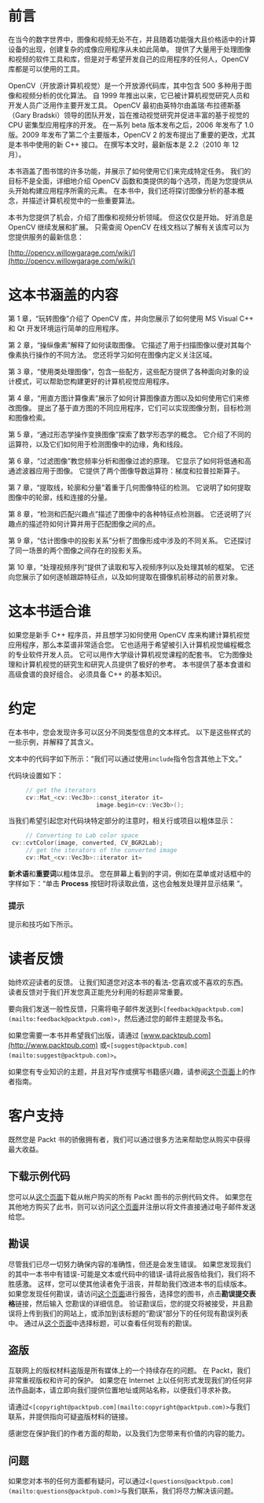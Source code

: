# 前言

在当今的数字世界中，图像和视频无处不在，并且随着功能强大且价格适中的计算设备的出现，创建复杂的成像应用程序从未如此简单。 提供了大量用于处理图像和视频的软件工具和库，但是对于希望开发自己的应用程序的任何人，OpenCV 库都是可以使用的工具。

OpenCV（开放源计算机视觉）是一个开放源代码库，其中包含 500 多种用于图像和视频分析的优化算法。 自 1999 年推出以来，它已被计算机视觉研究人员和开发人员广泛用作主要开发工具。 OpenCV 最初由英特尔由盖瑞·布拉德斯基（Gary Bradski）领导的团队开发，旨在推动视觉研究并促进丰富的基于视觉的 CPU 密集型应用程序的开发。 在一系列 beta 版本发布之后，2006 年发布了 1.0 版。2009 年发布了第二个主要版本，OpenCV 2 的发布提出了重要的更改，尤其是本书中使用的新 C++ 接口。 在撰写本文时，最新版本是 2.2（2010 年 12 月）。

本书涵盖了图书馆的许多功能，并展示了如何使用它们来完成特定任务。 我们的目标不是全面，详细地介绍 OpenCV 函数和类提供的每个选项，而是为您提供从头开始构建应用程序所需的元素。 在本书中，我们还将探讨图像分析的基本概念，并描述计算机视觉中的一些重要算法。

本书为您提供了机会，介绍了图像和视频分析领域。 但这仅仅是开始。 好消息是 OpenCV 继续发展和扩展。 只需查阅 OpenCV 在线文档以了解有关该库可以为您提供服务的最新信息：

[http://opencv.willowgarage.com/wiki/](http://opencv.willowgarage.com/wiki/)

# 这本书涵盖的内容

第 1 章，“玩转图像”介绍了 OpenCV 库，并向您展示了如何使用 MS Visual C++ 和 Qt 开发环境运行简单的应用程序。

第 2 章，“操纵像素”解释了如何读取图像。 它描述了用于扫描图像以便对其每个像素执行操作的不同方法。 您还将学习如何在图像内定义关注区域。

第 3 章，“使用类处理图像”，包含一些配方，这些配方提供了各种面向对象的设计模式，可以帮助您构建更好的计算机视觉应用程序。

第 4 章，“用直方图计算像素”展示了如何计算图像直方图以及如何使用它们来修改图像。 提出了基于直方图的不同应用程序，它们可以实现图像分割，目标检测和图像检索。

第 5 章，“通过形态学操作变换图像”探索了数学形态学的概念。 它介绍了不同的运算符，以及它们如何用于检测图像中的边缘，角和线段。

第 6 章，“过滤图像”教您频率分析和图像过滤的原理。 它显示了如何将低通和高通滤波器应用于图像。 它提供了两个图像导数运算符：梯度和拉普拉斯算子。

第 7 章，“提取线，轮廓和分量”着重于几何图像特征的检测。 它说明了如何提取图像中的轮廓，线和连接的分量。

第 8 章，“检测和匹配兴趣点”描述了图像中的各种特征点检测器。 它还说明了兴趣点的描述符如何计算并用于匹配图像之间的点。

第 9 章，“估计图像中的投影关系”分析了图像形成中涉及的不同关系。 它还探讨了同一场景的两个图像之间存在的投影关系。

第 10 章，“处理视频序列”提供了读取和写入视频序列以及处理其帧的框架。 它还向您展示了如何逐帧跟踪特征点，以及如何提取在摄像机前移动的前景对象。

# 这本书适合谁

如果您是新手 C++ 程序员，并且想学习如何使用 OpenCV 库来构建计算机视觉应用程序，那么本菜谱非常适合您。 它也适用于希望被引入计算机视觉编程概念的专业软件开发人员。 它可以用作大学级计算机视觉课程的配套书。 它为图像处理和计算机视觉的研究生和研究人员提供了极好的参考。 本书提供了基本食谱和高级食谱的良好组合。 必须具备 C++ 的基本知识。

# 约定

在本书中，您会发现许多可以区分不同类型信息的文本样式。 以下是这些样式的一些示例，并解释了其含义。

文本中的代码字如下所示：“我们可以通过使用`include`指令包含其他上下文。”

代码块设置如下：

```cpp
     // get the iterators
     cv::Mat_<cv::Vec3b>::const_iterator it=
                         image.begin<cv::Vec3b>();
```

当我们希望引起您对代码块特定部分的注意时，相关行或项目以粗体显示：

```cpp
     // Converting to Lab color space 
 cv::cvtColor(image, converted, CV_BGR2Lab);
     // get the iterators of the converted image 
     cv::Mat_<cv::Vec3b>::iterator it= 
```

**新术语**和**重要词**以粗体显示。 您在屏幕上看到的字词，例如在菜单或对话框中的字样如下：“单击 **Process** 按钮时将读取此值，这也会触发处理并显示结果 ”。

### 提示

提示和技巧如下所示。

# 读者反馈

始终欢迎读者的反馈。 让我们知道您对这本书的看法-您喜欢或不喜欢的东西。 读者反馈对于我们开发您真正能充分利用的标题非常重要。

要向我们发送一般性反馈，只需将电子邮件发送到`<[feedback@packtpub.com](mailto:feedback@packtpub.com)>`，然后通过您的邮件主题提及书名。

如果您需要一本书并希望我们出版，请通过 [www.packtpub.com](http://www.packtpub.com) 或`<[suggest@packtpub.com](mailto:suggest@packtpub.com)>`。

如果您有专业知识的主题，并且对写作或撰写书籍感兴趣，请参阅[这个页面](http://www.packtpub.com/authors)上的作者指南。

# 客户支持

既然您是 Packt 书的骄傲拥有者，我们可以通过很多方法来帮助您从购买中获得最大收益。

## 下载示例代码

您可以从[这个页面](http://www.PacktPub.com)下载从帐户购买的所有 Packt 图书的示例代码文件。 如果您在其他地方购买了此书，则可以访问[这个页面](http://www.PacktPub.com/support)并注册以将文件直接通过电子邮件发送给您。

## 勘误

尽管我们已尽一切努力确保内容的准确性，但还是会发生错误。 如果您发现我们的其中一本书中有错误-可能是文本或代码中的错误-请将此报告给我们，我们将不胜感激。 这样，您可以使其他读者免于沮丧，并帮助我们改进本书的后续版本。 如果您发现任何勘误，请访问[这个页面](http://www.packtpub.com/support)进行报告，选择您的图书，点击**勘误提交表格**链接，然后输入 您勘误的详细信息。 验证勘误后，您的提交将被接受，并且勘误将上传到我们的网站上，或添加到该标题的“勘误”部分下的任何现有勘误列表中。 通过从[这个页面](http://www.packtpub.com/support)中选择标题，可以查看任何现有的勘误。

## 盗版

互联网上的版权材料盗版是所有媒体上的一个持续存在的问题。 在 Packt，我们非常重视版权和许可的保护。 如果您在 Internet 上以任何形式发现我们的任何非法作品副本，请立即向我们提供位置地址或网站名称，以便我们寻求补救。

请通过`<[copyright@packtpub.com](mailto:copyright@packtpub.com)>`与我们联系，并提供指向可疑盗版材料的链接。

感谢您在保护我们的作者方面的帮助，以及我们为您带来有价值的内容的能力。

## 问题

如果您对本书的任何方面都有疑问，可以通过`<[questions@packtpub.com](mailto:questions@packtpub.com)>`与我们联系，我们将尽力解决该问题。